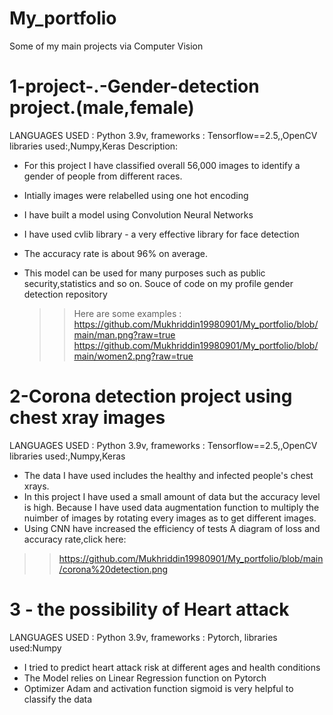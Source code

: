 # My_portfolio
Some of my main projects via Computer Vision

# 1-project-.-Gender-detection project.(male,female)
LANGUAGES USED : Python 3.9v,
frameworks : Tensorflow==2.5,,OpenCV
libraries used:,Numpy,Keras
Description:
- For this project I have classified overall 56,000 images to identify a gender of people from different races.
- Intially images were relabelled using one hot encoding
- I have built a model using Convolution Neural Networks
- I have used cvlib library - a very effective library for face detection
- The accuracy rate is about 96% on average.
- This model can be used for many purposes such as public security,statistics and so on.
Souce of code on my profile gender detection repository
   
   >>Here are some examples :
   >> https://github.com/Mukhriddin19980901/My_portfolio/blob/main/man.png?raw=true
   >> https://github.com/Mukhriddin19980901/My_portfolio/blob/main/women2.png?raw=true
    

# 2-Corona detection project using chest xray images
  LANGUAGES USED : Python 3.9v,
  frameworks : Tensorflow==2.5,,OpenCV
  libraries used:,Numpy,Keras
 - The data I have used includes the healthy and infected people's chest xrays.
 - In this project I have used a small amount of data but the accuracy level is high.
  Because I have used data augmentation function to multiply the nuimber of images by 
  rotating every images as to get  different images.
 - Using CNN have increased the efficiency of tests
 A diagram of loss and accuracy rate,click here: 
 >> https://github.com/Mukhriddin19980901/My_portfolio/blob/main/corona%20detection.png
# 3 - the possibility of Heart attack
 LANGUAGES USED : Python 3.9v,
 frameworks : Pytorch,
 libraries used:Numpy
 - I tried to predict heart attack risk at  different ages and health conditions
 - The Model relies on Linear Regression function on Pytorch
 - Optimizer Adam and activation function sigmoid is very helpful to classify the data
 >> 
